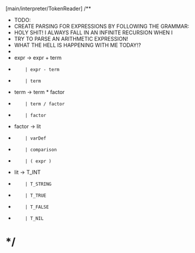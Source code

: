
[main/interpreter/TokenReader]
/**
* TODO:
* CREATE PARSING FOR EXPRESSIONS BY FOLLOWING THE GRAMMAR:
* HOLY SHIT! I ALWAYS FALL IN AN INFINITE RECURSION WHEN I
* TRY TO PARSE AN ARITHMETIC EXPRESSION!
* WHAT THE HELL IS HAPPENING WITH ME TODAY!?
*
* expr   -> expr + term
*         | expr - term
*         | term
* term   -> term * factor
*         | term / factor
*         | factor
* factor -> lit
*         | varDef
*         | comparison
*         | ( expr )
* lit    -> T_INT
*         | T_STRING
*         | T_TRUE
*         | T_FALSE
*         | T_NIL
*/
==============================